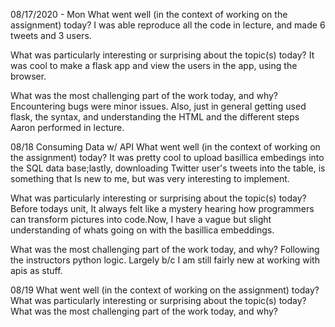 08/17/2020 - Mon
What went well (in the context of working on the assignment) today?
I was able reproduce all the code in lecture, and made 6 tweets and 3 users.

What was particularly interesting or surprising about the topic(s) today?
It was cool to make a flask app and view the users in the app, using the browser.

What was the most challenging part of the work today, and why?
Encountering bugs were minor issues. Also, just in general getting used flask, the syntax, and understanding the HTML and the different steps
Aaron performed in lecture. 

08/18 Consuming Data w/ API
What went well (in the context of working on the assignment) today?
It was pretty cool to upload basillica embedings into the SQL data base;lastly, downloading Twitter user's tweets into the table, is something that Is new to me, but was very interesting to implement.

What was particularly interesting or surprising about the topic(s) today?
Before todays unit, It always felt like a mystery hearing how programmers can transform pictures into code.Now, I have a vague but slight understanding of whats going on with the basillica embeddings.

What was the most challenging part of the work today, and why?
Following the instructors python logic. Largely b/c I am still fairly new at working with apis as stuff.


08/19
What went well (in the context of working on the assignment) today?
What was particularly interesting or surprising about the topic(s) today?
What was the most challenging part of the work today, and why?
